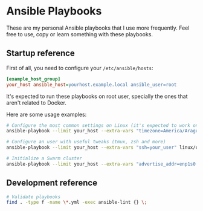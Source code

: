 # Ansible Playbooks

These are my personal Ansible playbooks that I use more frequently. Feel free to use, copy or learn something with these playbooks.

## Startup reference

First of all, you need to configure your `/etc/ansible/hosts`:

```ini
[example_host_group]
your_host ansible_host=yourhost.example.local ansible_user=root
```

It's expected to run these playbooks on root user, specially the ones that aren't related to Docker.

Here are some usage examples:

```bash
# Configure the most common settings on Linux (it's expected to work on systems based on Debian, RHEL and Alpine)
ansible-playbook --limit your_host --extra-vars "timezone=America/Araguaina" linux/configure-system.yml

# Configure an user with useful tweaks (tmux, zsh and more)
ansible-playbook --limit your_host --extra-vars "ssh=your_user" linux/update-user-profile.yml

# Initialize a Swarm cluster
ansible-playbook --limit your_host --extra-vars "advertise_addr=enp1s0 data_path_addr=enp1s0" swarm/cluster-init.yml
```

## Development reference

```bash
# Validate playbooks
find . -type f -name \*.yml -exec ansible-lint {} \;
```
